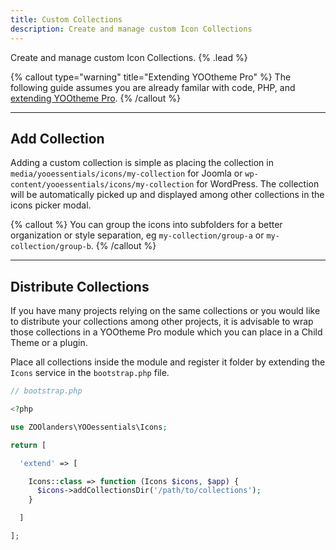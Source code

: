 ```yaml
---
title: Custom Collections
description: Create and manage custom Icon Collections
---
```


Create and manage custom Icon Collections. {% .lead %}

{% callout type="warning" title="Extending YOOtheme Pro" %}
The following guide assumes you are already familar with code, PHP, and [extending YOOtheme Pro](https://yootheme.com/support/yootheme-pro/joomla/developers-child-themes#extend-functionality).
{% /callout %}

---

## Add Collection

Adding a custom collection is simple as placing the collection in `media/yooessentials/icons/my-collection` for Joomla or `wp-content/yooessentials/icons/my-collection` for WordPress. The collection will be automatically picked up and displayed among other collections in the icons picker modal.

{% callout %}
You can group the icons into subfolders for a better organization or style separation, eg `my-collection/group-a` or `my-collection/group-b`.
{% /callout %}

---

## Distribute Collections

If you have many projects relying on the same collections or you would like to distribute your collections among other projects, it is advisable to wrap those collections in a YOOtheme Pro module which you can place in a Child Theme or a plugin.

Place all collections inside the module and register it folder by extending the `Icons` service in the `bootstrap.php` file.

```php
// bootstrap.php

<?php

use ZOOlanders\YOOessentials\Icons;

return [

  'extend' => [

    Icons::class => function (Icons $icons, $app) {
      $icons->addCollectionsDir('/path/to/collections');
    }

  ]

];
```
